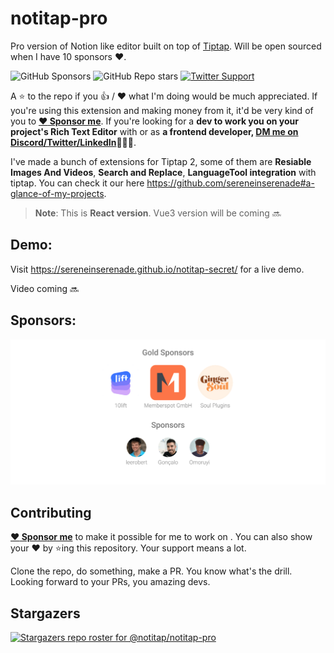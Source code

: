 # notitap-pro

Pro version of Notion like editor built on top of [Tiptap](https://tiptap.dev/). Will be open sourced when I have 10 sponsors ❤️.

![GitHub Sponsors](https://img.shields.io/github/sponsors/sereneinserenade?color=%23bf3989&label=Sponsor%20Me&style=for-the-badge)
![GitHub Repo stars](https://img.shields.io/github/stars/notitap/notitap-pro?label=Star%20the%20Repo&style=for-the-badge)
[![Twitter Support](https://img.shields.io/badge/sereneInSerenad-a--?logo=twitter&style=for-the-badge&color=000)](https://twitter.com/sereneInSerenad)

A ⭐️ to the repo if you 👍 / ❤️  what I'm doing would be much appreciated. If you're using this extension and making money from it, it'd be very kind of you to **[:heart: Sponsor me](https://github.com/sponsors/sereneinserenade)**. If you're looking for a **dev to work you on your project's Rich Text Editor** with or as **a frontend developer, [DM me on Discord/Twitter/LinkedIn](https://github.com/sereneinserenade)👨‍💻🤩**.

I've made a bunch of extensions for Tiptap 2, some of them are **Resiable Images And Videos**, **Search and Replace**, **LanguageTool integration** with tiptap. You can check it our here https://github.com/sereneinserenade#a-glance-of-my-projects.

> **Note**: This is __React version__. Vue3 version will be coming 🔜

## Demo:

Visit https://sereneinserenade.github.io/notitap-secret/ for a live demo.

Video coming 🔜

## Sponsors:

[![My Sponsors](./sponsorkit/sponsors.svg)](https://github.com/sponsors/sereneinserenade#sponsors)

## Contributing

**[:heart: Sponsor me](https://github.com/sponsors/sereneinserenade)** to make it possible for me to work on . You can also show your ❤️ by ⭐️ing this repository. Your support means a lot.

Clone the repo, do something, make a PR. You know what's the drill. Looking forward to your PRs, you amazing devs.

## Stargazers
[![Stargazers repo roster for @notitap/notitap-pro](https://reporoster.com/stars/dark/notitap/notitap-pro)](https://github.com/notitap/notitap-pro/stargazers)
